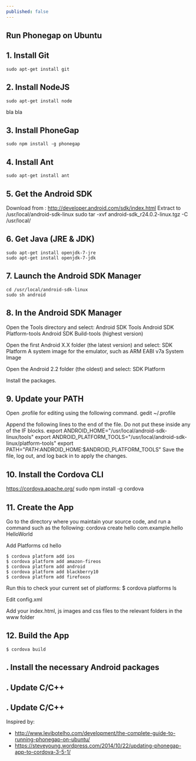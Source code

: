 ```yaml
---
published: false
---
```


## Run Phonegap on Ubuntu

## 1. Install Git

	sudo apt-get install git

## 2. Install NodeJS

	sudo apt-get install node
    
bla bla

## 3. Install PhoneGap

	sudo npm install -g phonegap

## 4. Install Ant

	sudo apt-get install ant
    
## 5. Get the Android SDK

Download from :
	http://developer.android.com/sdk/index.html
Extract to /usr/local/android-sdk-linux
    sudo tar -xvf android-sdk_r24.0.2-linux.tgz -C /usr/local/

## 6. Get Java (JRE & JDK)

	sudo apt-get install openjdk-7-jre
	sudo apt-get install openjdk-7-jdk

## 7. Launch the Android SDK Manager

	cd /usr/local/android-sdk-linux
    sudo sh android

## 8. In the Android SDK Manager

Open the Tools directory and select:
	Android SDK Tools
	Android SDK Platform-tools
	Android SDK Build-tools (highest version)

Open the first Android X.X folder (the latest version) and select:
	SDK Platform
	A system image for the emulator, such as ARM EABI v7a System Image

Open the Android 2.2 folder (the oldest) and select:
	SDK Platform

Install the packages.

## 9. Update your PATH

Open .profile for editing using the following command.
	gedit ~/.profile

Append the following lines to the end of the file. Do not put these inside any of the IF blocks.
	export ANDROID_HOME="/usr/local/android-sdk-linux/tools"
	export ANDROID_PLATFORM_TOOLS="/usr/local/android-sdk-linux/platform-tools"
	export PATH="$PATH:$ANDROID_HOME:$ANDROID_PLATFORM_TOOLS"
Save the file, log out, and log back in to apply the changes.

## 10. Install the Cordova CLI

https://cordova.apache.org/
	sudo npm install -g cordova

## 11. Create the App

Go to the directory where you maintain your source code, and run a command such as the following:
	cordova create hello com.example.hello HelloWorld

Add Platforms
	cd hello
    
    $ cordova platform add ios
    $ cordova platform add amazon-fireos
    $ cordova platform add android
    $ cordova platform add blackberry10
    $ cordova platform add firefoxos
    
Run this to check your current set of platforms:
	$ cordova platforms ls

Edit config.xml

Add your index.html, js images and css files to the relevant folders in the www folder


## 12. Build the App

	$ cordova build






## . Install the necessary Android packages


## . Update C/C++


## . Update C/C++


Inspired by: 
- http://www.levibotelho.com/development/the-complete-guide-to-running-phonegap-on-ubuntu/
- https://steveyoung.wordpress.com/2014/10/22/updating-phonegap-app-to-cordova-3-5-1/






